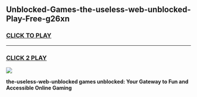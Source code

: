 
## Unblocked-Games-the-useless-web-unblocked-Play-Free-g26xn
<h3>
<a href="https://premium76.site?title=the-useless-web-unblocked&ref=12A">CLICK TO PLAY</a></h3>
<hr>

<h3>
<a href="https://premium76.site?title=the-useless-web-unblocked&ref=12A">CLICK 2 PLAY</a>
  
</h3>

<a href="https://premium76.site?title=the-useless-web-unblocked&ref=12A"><img src="https://clearcache.store/games.png"></a>


**the-useless-web-unblocked games unblocked: Your Gateway to Fun and Accessible Online Gaming**
